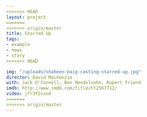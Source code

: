 ```yaml
---
<<<<<<< HEAD
layout: project
=======
>>>>>>> origin/master
title: Starred Up
tags:
- example
- news
- story
<<<<<<< HEAD

img: "/uploads/shaheen-baig-casting-starred-up.jpg"
director: David Mackenzie
with: Jack O'Connell, Ben Mendelsohn, Rupert Friend
imdb: http://www.imdb.com/title/tt2567712/
video: jfr3f2vxn4
=======
>>>>>>> origin/master
---
```


